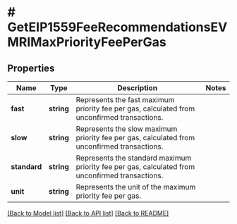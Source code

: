 # # GetEIP1559FeeRecommendationsEVMRIMaxPriorityFeePerGas

## Properties

Name | Type | Description | Notes
------------ | ------------- | ------------- | -------------
**fast** | **string** | Represents the fast maximum priority fee per gas, calculated from unconfirmed transactions. |
**slow** | **string** | Represents the slow maximum priority fee per gas, calculated from unconfirmed transactions. |
**standard** | **string** | Represents the standard maximum priority fee per gas, calculated from unconfirmed transactions. |
**unit** | **string** | Represents the unit of the maximum priority fee per gas. |

[[Back to Model list]](../../README.md#models) [[Back to API list]](../../README.md#endpoints) [[Back to README]](../../README.md)
